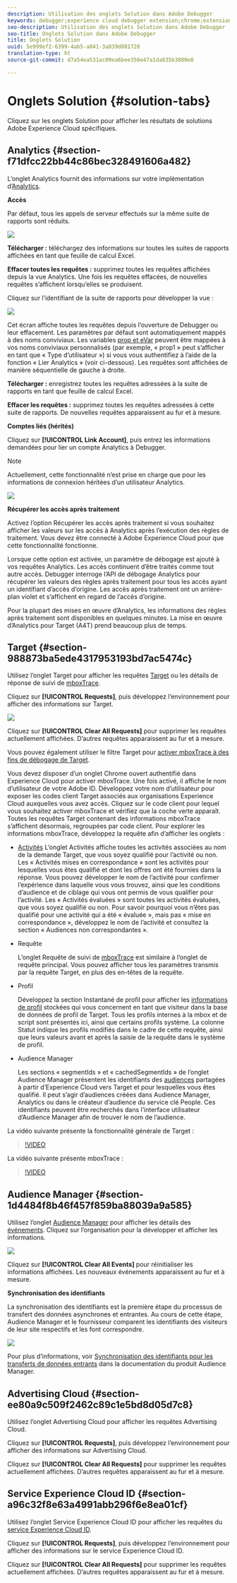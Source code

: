 ```yaml
---
description: Utilisation des onglets Solution dans Adobe Debugger
keywords: debugger;experience cloud debugger extension;chrome;extension;summary;clear;requests;solutions;solution;information;analytics;target;audience manager;media optimizer;amo;id service
seo-description: Utilisation des onglets Solution dans Adobe Debugger
seo-title: Onglets Solution dans Adobe Debugger
title: Onglets Solution
uuid: 5e999ef2-6399-4ab5-a841-3a839d081728
translation-type: ht
source-git-commit: d7a54ea531ac09ea6bee356e47a1da835b3880e8

---
```



# Onglets Solution {#solution-tabs}

Cliquez sur les onglets Solution pour afficher les résultats de solutions Adobe Experience Cloud spécifiques.

## Analytics {#section-f71dfcc22bb44c86bec328491606a482}

L’onglet Analytics fournit des informations sur votre implémentation d’[Analytics](https://experiencecloud.adobe.com/resources/help/fr_FR/reference/).

**Accès**

Par défaut, tous les appels de serveur effectués sur la même suite de rapports sont réduits.

![](assets/analytics-hits.jpg)

**Télécharger :** téléchargez des informations sur toutes les suites de rapports affichées en tant que feuille de calcul Excel.

**Effacer toutes les requêtes :** supprimez toutes les requêtes affichées depuis la vue Analytics. Une fois les requêtes effacées, de nouvelles requêtes s’affichent lorsqu’elles se produisent.

Cliquez sur l’identifiant de la suite de rapports pour développer la vue :

![](assets/analytics-hits-expand.jpg)

Cet écran affiche toutes les requêtes depuis l’ouverture de Debugger ou leur effacement. Les paramètres par défaut sont automatiquement mappés à des noms conviviaux. Les variables [prop et eVar](https://experiencecloud.adobe.com/resources/help/fr_FR/sc/implement/props_eVars.html) peuvent être mappées à vos noms conviviaux personnalisés (par exemple, « prop1 » peut s’afficher en tant que « Type d’utilisateur ») si vous vous authentifiez à l’aide de la fonction « Lier Analytics » (voir ci-dessous). Les requêtes sont affichées de manière séquentielle de gauche à droite.

**Télécharger :** enregistrez toutes les requêtes adressées à la suite de rapports en tant que feuille de calcul Excel.

**Effacer les requêtes :** supprimez toutes les requêtes adressées à cette suite de rapports. De nouvelles requêtes apparaissent au fur et à mesure.

**Comptes liés (hérités)**

Cliquez sur **[!UICONTROL Link Account]**, puis entrez les informations demandées pour lier un compte Analytics à Debugger.

>[!NOTE]
>
>Actuellement, cette fonctionnalité n’est prise en charge que pour les informations de connexion héritées d’un utilisateur Analytics.

![](assets/analytics-link-account.jpg)

**Récupérer les accès après traitement**

Activez l’option Récupérer les accès après traitement si vous souhaitez afficher les valeurs sur les accès à Analytics après l’exécution des règles de traitement. Vous devez être connecté à Adobe Experience Cloud pour que cette fonctionnalité fonctionne.

Lorsque cette option est activée, un paramètre de débogage est ajouté à vos requêtes Analytics. Les accès continuent d’être traités comme tout autre accès. Debugger interroge l’API de débogage Analytics pour récupérer les valeurs des règles après traitement pour tous les accès ayant un identifiant d’accès d’origine. Les accès après traitement ont un arrière-plan violet et s’affichent en regard de l’accès d’origine.

Pour la plupart des mises en œuvre d’Analytics, les informations des règles après traitement sont disponibles en quelques minutes. La mise en œuvre d’Analytics pour Target (A4T) prend beaucoup plus de temps.

## Target {#section-988873ba5ede4317953193bd7ac5474c}

Utilisez l’onglet Target pour afficher les requêtes [Target](https://docs.adobe.com/content/help/fr-FR/target/using/target-home.html) ou les détails de réponse de suivi de [mboxTrace](https://docs.adobe.com/content/help/fr-FR/target/using/activities/troubleshoot-activities/content-trouble.html).

Cliquez sur **[!UICONTROL Requests]**, puis développez l’environnement pour afficher des informations sur Target.

![](assets/target-requests.jpg)

Cliquez sur **[!UICONTROL Clear All Requests]** pour supprimer les requêtes actuellement affichées. D’autres requêtes apparaissent au fur et à mesure.

Vous pouvez également utiliser le filtre Target pour [activer mboxTrace à des fins de débogage de Target](https://docs.adobe.com/content/help/fr-FR/target/using/activities/troubleshoot-activities/content-trouble.html).

Vous devez disposer d’un onglet Chrome ouvert authentifié dans Experience Cloud pour activer mboxTrace. Une fois activé, il affiche le nom d’utilisateur de votre Adobe ID. Développez votre nom d’utilisateur pour exposer les codes client Target associés aux organisations Experience Cloud auxquelles vous avez accès. Cliquez sur le code client pour lequel vous souhaitez activer mboxTrace et vérifiez que la coche verte apparaît. Toutes les requêtes Target contenant des informations mboxTrace s’affichent désormais, regroupées par code client. Pour explorer les informations mboxTrace, développez la requête afin d’afficher les onglets :

* [Activités](https://docs.adobe.com/content/help/fr-FR/target/using/activities/activities.html) L’onglet Activités affiche toutes les activités associées au nom de la demande Target, que vous soyez qualifié pour l’activité ou non. Les « Activités mises en correspondance » sont les activités pour lesquelles vous êtes qualifié et dont les offres ont été fournies dans la réponse. Vous pouvez développer le nom de l’activité pour confirmer l’expérience dans laquelle vous vous trouvez, ainsi que les conditions d’audience et de ciblage qui vous ont permis de vous qualifier pour l’activité. Les « Activités évaluées » sont toutes les activités évaluées, que vous soyez qualifié ou non. Pour savoir pourquoi vous n’êtes pas qualifié pour une activité qui a été « évaluée », mais pas « mise en correspondance », développez le nom de l’activité et consultez la section « Audiences non correspondantes ».

* Requête

   L’onglet Requête de suivi de [mboxTrace](https://docs.adobe.com/content/help/fr-FR/target/using/activities/troubleshoot-activities/content-trouble.html) est similaire à l’onglet de requête principal. Vous pouvez afficher tous les paramètres transmis par la requête Target, en plus des en-têtes de la requête.
* Profil

   Développez la section Instantané de profil pour afficher les [informations de profil](https://docs.adobe.com/content/help/fr-FR/target/using/audiences/visitor-profiles/variables-profiles-parameters-methods.html) stockées qui vous concernent en tant que visiteur dans la base de données de profil de Target. Tous les profils internes à la mbox et de script sont présentés ici, ainsi que certains profils système. La colonne Statut indique les profils modifiés dans le cadre de cette requête, ainsi que leurs valeurs avant et après la saisie de la requête dans le système de profil.
* Audience Manager

   Les sections « segmentIds » et « cachedSegmentIds » de l’onglet Audience Manager présentent les identifiants des [audiences](https://docs.adobe.com/content/help/fr-FR/target/using/audiences/target.html) partagées à partir d’Experience Cloud vers Target et pour lesquelles vous êtes qualifié. Il peut s’agir d’audiences créées dans Audience Manager, Analytics ou dans le créateur d’audience du service clé People. Ces identifiants peuvent être recherchés dans l’interface utilisateur d’Audience Manager afin de trouver le nom de l’audience.

La vidéo suivante présente la fonctionnalité générale de Target :

>[!VIDEO](https://video.tv.adobe.com/v/23115t2/?captions=fre_fr)

La vidéo suivante présente mboxTrace :

>[!VIDEO](https://video.tv.adobe.com/v/23113t2/?captions=fre_fr)

## Audience Manager {#section-1d4484f8b46f457f859ba88039a9a585}

Utilisez l’onglet [Audience Manager](https://docs.adobe.com/content/help/fr-FR/audience-manager/user-guide/aam-home.html) pour afficher les détails des [événements](https://docs.adobe.com/content/help/fr-FR/audience-manager/user-guide/api-and-sdk-code/dcs/dcs-event-calls/dcs-event-calls.html). Cliquez sur l’organisation pour la développer et afficher les informations.

![](assets/audience-manager.jpg)

Cliquez sur **[!UICONTROL Clear All Events]** pour réinitialiser les informations affichées. Les nouveaux événements apparaissent au fur et à mesure.

**Synchronisation des identifiants**

La synchronisation des identifiants est la première étape du processus de transfert des données asynchrones et entrantes. Au cours de cette étape, Audience Manager et le fournisseur comparent les identifiants des visiteurs de leur site respectifs et les font correspondre.

![](assets/aam-idsync.jpg)

Pour plus d’informations, voir [Synchronisation des identifiants pour les transferts de données entrants](https://docs.adobe.com/content/help/fr-FR/audience-manager/user-guide/implementation-integration-guides/sending-audience-data/batch-data-transfer-process/id-sync-http.translate.html) dans la documentation du produit Audience Manager.

## Advertising Cloud {#section-ee80a9c509f2462c89c1e5bd8d05d7c8}

Utilisez l’onglet Advertising Cloud pour afficher les requêtes Advertising Cloud.

Cliquez sur **[!UICONTROL Requests]**, puis développez l’environnement pour afficher des informations sur Advertising Cloud.

Cliquez sur **[!UICONTROL Clear All Requests]** pour supprimer les requêtes actuellement affichées. D’autres requêtes apparaissent au fur et à mesure.

## Service Experience Cloud ID {#section-a96c32f8e63a4991abb296f6e8ea01cf}

Utilisez l’onglet Service Experience Cloud ID pour afficher les requêtes du [service Experience Cloud ID](https://experiencecloud.adobe.com/resources/help/fr_FR/mcvid/).

Cliquez sur **[!UICONTROL Requests]**, puis développez l’environnement pour afficher des informations sur le service Experience Cloud ID.

Cliquez sur **[!UICONTROL Clear All Requests]** pour supprimer les requêtes actuellement affichées. D’autres requêtes apparaissent au fur et à mesure.
